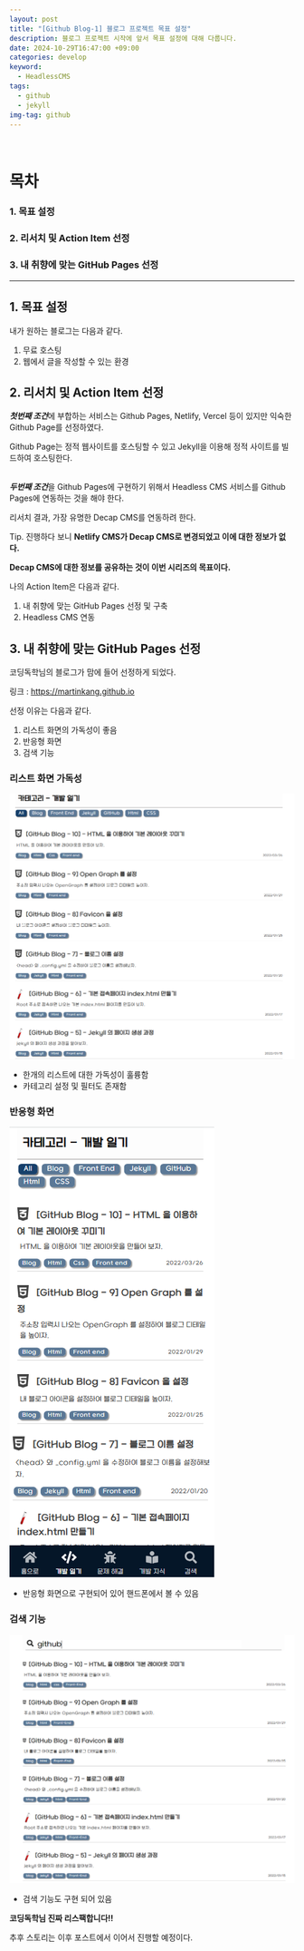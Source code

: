 ```yaml
---
layout: post
title: "[Github Blog-1] 블로그 프로젝트 목표 설정"
description: 블로그 프로젝트 시작에 앞서 목표 설정에 대해 다룹니다.
date: 2024-10-29T16:47:00 +09:00
categories: develop
keyword:
  - HeadlessCMS
tags:
  - github
  - jekyll
img-tag: github
---
```

![]()

# [](https://martinkang.github.io)목차

### 1. 목표 설정

### 2. 리서치 및 Action Item 선정

### 3. 내 취향에 맞는  GitHub Pages 선정

- - -

## 1. 목표 설정

내가 원하는 블로그는 다음과 같다.

1. 무료 호스팅
2. 웹에서 글을 작성할 수 있는 환경

## 2. 리서치 및 Action Item 선정

***첫번째 조건***에 부합하는 서비스는 Github Pages, Netlify, Vercel 등이 있지만 익숙한 Github Page를 선정하였다.

Github Page는 정적 웹사이트를 호스팅할 수 있고 Jekyll을 이용해 정적 사이트를 빌드하여 호스팅한다.

\
***두번째 조건***을 Github Pages에 구현하기 위해서 Headless CMS 서비스를 Github Pages에 연동하는 것을 해야 한다.

리서치 결과, 가장 유명한 Decap CMS를 연동하려 한다. 

Tip. 진행하다 보니 **Netlify CMS가 Decap CMS로 변경되었고 이에 대한 정보가 없다.** 

**Decap CMS에 대한 정보를 공유하는 것이 이번 시리즈의 목표이다.**

나의 Action Item은 다음과 같다.

1. 내 취향에 맞는 GitHub Pages 선정 및 구축
2. Headless CMS 연동

## 3. 내 취향에 맞는  GitHub Pages 선정

코딩독학님의 블로그가 맘에 들어 선정하게 되었다.

링크 : <https://martinkang.github.io>

선정 이유는 다음과 같다.

1. 리스트 화면의 가독성이 좋음
2. 반응형 화면 
3. 검색 기능

### 리스트 화면 가독성

![](/assets/img/list.png)

* 한개의 리스트에 대한 가독성이 훌륭함
* 카테고리 설정 및 필터도 존재함

### 반응형 화면

![](/assets/img/mobile_page.png)

* 반응형 화면으로 구현되어 있어 핸드폰에서 볼 수 있음

### 검색 기능

![](/assets/img/search.png)

* 검색 기능도 구현 되어 있음



**코딩독학님 진짜 리스팩합니다!!**

추후 스토리는 이후 포스트에서 이어서 진행할 예정이다.
